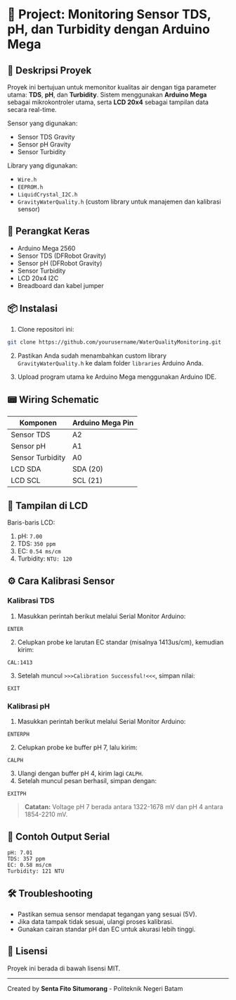 # 📘 Project: Monitoring Sensor TDS, pH, dan Turbidity dengan Arduino Mega

## 🧾 Deskripsi Proyek

Proyek ini bertujuan untuk memonitor kualitas air dengan tiga parameter utama: **TDS**, **pH**, dan **Turbidity**. Sistem menggunakan **Arduino Mega** sebagai mikrokontroler utama, serta **LCD 20x4** sebagai tampilan data secara real-time.

Sensor yang digunakan:

* Sensor TDS Gravity
* Sensor pH Gravity
* Sensor Turbidity

Library yang digunakan:

* `Wire.h`
* `EEPROM.h`
* `LiquidCrystal_I2C.h`
* `GravityWaterQuality.h` (custom library untuk manajemen dan kalibrasi sensor)

## 🔧 Perangkat Keras

* Arduino Mega 2560
* Sensor TDS (DFRobot Gravity)
* Sensor pH (DFRobot Gravity)
* Sensor Turbidity
* LCD 20x4 I2C
* Breadboard dan kabel jumper

## 📦 Instalasi

1. Clone repositori ini:

```bash
git clone https://github.com/yourusername/WaterQualityMonitoring.git
```

2. Pastikan Anda sudah menambahkan custom library `GravityWaterQuality.h` ke dalam folder `libraries` Arduino Anda.

3. Upload program utama ke Arduino Mega menggunakan Arduino IDE.

## 📟 Wiring Schematic

| Komponen         | Arduino Mega Pin |
| ---------------- | ---------------- |
| Sensor TDS       | A2               |
| Sensor pH        | A1               |
| Sensor Turbidity | A0               |
| LCD SDA          | SDA (20)         |
| LCD SCL          | SCL (21)         |

## 🔎 Tampilan di LCD

Baris-baris LCD:

1. pH: `7.00`
2. TDS: `350 ppm`
3. EC: `0.54 ms/cm`
4. Turbidity: `NTU: 120`

## ⚙️ Cara Kalibrasi Sensor

### Kalibrasi TDS

1. Masukkan perintah berikut melalui Serial Monitor Arduino:

```
ENTER
```

2. Celupkan probe ke larutan EC standar (misalnya 1413us/cm), kemudian kirim:

```
CAL:1413
```

3. Setelah muncul `>>>Calibration Successful!<<<`, simpan nilai:

```
EXIT
```

### Kalibrasi pH

1. Masukkan perintah berikut melalui Serial Monitor Arduino:

```
ENTERPH
```

2. Celupkan probe ke buffer pH 7, lalu kirim:

```
CALPH
```

3. Ulangi dengan buffer pH 4, kirim lagi `CALPH`.
4. Setelah muncul pesan berhasil, simpan dengan:

```
EXITPH
```

> **Catatan:** Voltage pH 7 berada antara 1322-1678 mV dan pH 4 antara 1854-2210 mV.

## 🧪 Contoh Output Serial

```
pH: 7.01
TDS: 357 ppm
EC: 0.58 ms/cm
Turbidity: 121 NTU
```

## 🛠 Troubleshooting

* Pastikan semua sensor mendapat tegangan yang sesuai (5V).
* Jika data tampak tidak sesuai, ulangi proses kalibrasi.
* Gunakan cairan standar pH dan EC untuk akurasi lebih tinggi.

## 📜 Lisensi

Proyek ini berada di bawah lisensi MIT.

---

Created by **Senta Fito Situmorang** - Politeknik Negeri Batam
